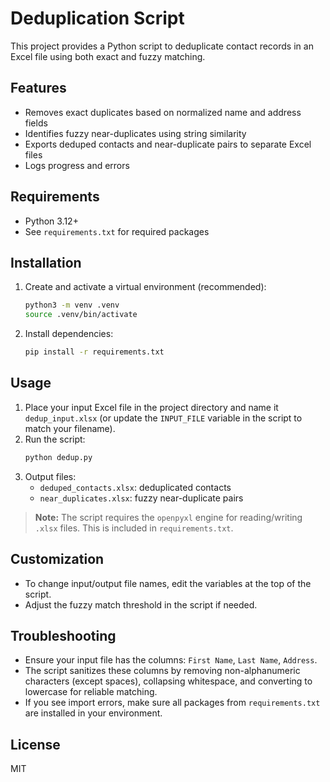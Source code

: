 # Deduplication Script

This project provides a Python script to deduplicate contact records in an Excel file using both exact and fuzzy matching.

## Features
- Removes exact duplicates based on normalized name and address fields
- Identifies fuzzy near-duplicates using string similarity
- Exports deduped contacts and near-duplicate pairs to separate Excel files
- Logs progress and errors

## Requirements
- Python 3.12+
- See `requirements.txt` for required packages

## Installation
1. Create and activate a virtual environment (recommended):
   ```bash
   python3 -m venv .venv
   source .venv/bin/activate
   ```
2. Install dependencies:
   ```bash
   pip install -r requirements.txt
   ```


## Usage
1. Place your input Excel file in the project directory and name it `dedup_input.xlsx` (or update the `INPUT_FILE` variable in the script to match your filename).
2. Run the script:
   ```bash
   python dedup.py
   ```
3. Output files:
   - `deduped_contacts.xlsx`: deduplicated contacts
   - `near_duplicates.xlsx`: fuzzy near-duplicate pairs

> **Note:** The script requires the `openpyxl` engine for reading/writing `.xlsx` files. This is included in `requirements.txt`.

## Customization
- To change input/output file names, edit the variables at the top of the script.
- Adjust the fuzzy match threshold in the script if needed.

## Troubleshooting
- Ensure your input file has the columns: `First Name`, `Last Name`, `Address`.
- The script sanitizes these columns by removing non-alphanumeric characters (except spaces), collapsing whitespace, and converting to lowercase for reliable matching.
- If you see import errors, make sure all packages from `requirements.txt` are installed in your environment.

## License
MIT
